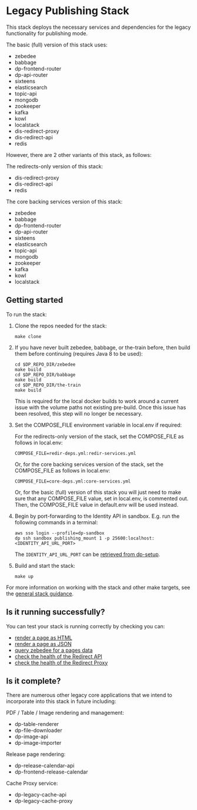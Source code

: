 # Legacy Publishing Stack

This stack deploys the necessary services and dependencies for the legacy functionality for publishing mode.

The basic (full) version of this stack uses:

- zebedee
- babbage
- dp-frontend-router
- dp-api-router
- sixteens
- elasticsearch
- topic-api
- mongodb
- zookeeper
- kafka
- kowl
- localstack
- dis-redirect-proxy
- dis-redirect-api
- redis

However, there are 2 other variants of this stack, as follows:

The redirects-only version of this stack:

- dis-redirect-proxy 
- dis-redirect-api 
- redis

The core backing services version of this stack:

- zebedee
- babbage
- dp-frontend-router
- dp-api-router
- sixteens
- elasticsearch
- topic-api
- mongodb
- zookeeper
- kafka
- kowl
- localstack

## Getting started

To run the stack:

1. Clone the repos needed for the stack:

   ```shell
   make clone
   ```

2. If you have never built zebedee, babbage, or the-train before, then build them before continuing (requires Java 8 to be used):

   ```shell
   cd $DP_REPO_DIR/zebedee
   make build
   cd $DP_REPO_DIR/babbage
   make build
   cd $DP_REPO_DIR/the-train
   make build
   ```

   This is required for the local docker builds to work around a current issue with the volume paths not existing pre-build. Once this issue has been resolved, this step will no longer be necessary.

3. Set the COMPOSE_FILE environment variable in local.env if required:

   For the redirects-only version of the stack, set the COMPOSE_FILE as follows in local.env:

   ```shell
   COMPOSE_FILE=redir-deps.yml:redir-services.yml
   ```

   Or, for the core backing services version of the stack, set the COMPOSE_FILE as follows in local.env:

   ```shell
   COMPOSE_FILE=core-deps.yml:core-services.yml
   ```

   Or, for the basic (full) version of this stack you will just need to make sure that any COMPOSE_FILE value, set in local.env, is commented out. 
   Then, the COMPOSE_FILE value in default.env will be used instead.

4. Begin by port-forwarding to the Identity API in sandbox. E.g. run the following commands in a terminal:

   ```shell
   aws sso login --profile=dp-sandbox
   dp ssh sandbox publishing_mount 1 -p 25600:localhost:<IDENTITY_API_URL_PORT>
   ```

   The `IDENTITY_API_URL_PORT` can be [retrieved from dp-setup](https://github.com/ONSdigital/dp-setup/blob/awsb/PORTS.md).

5. Build and start the stack:

   ```shell
   make up
   ```

For more information on working with the stack and other make targets, see the [general stack guidance](../README.md#general-guidance-for-each-stack).

## Is it running successfully?

You can test your stack is running correctly by checking you can:

- [render a page as HTML](http://localhost:20000/economy)
- [render a page as JSON](http://localhost:20000/economy/data)
- [query zebedee for a pages data](http://localhost:23200/v1/data?uri=/economy)
- [check the health of the Redirect API](http://localhost:29900/health)
- [check the health of the Redirect Proxy](http://localhost:30000/health)

## Is it complete?

There are numerous other legacy core applications that we intend to incorporate into this stack in future including:

PDF / Table / Image rendering and management:

- dp-table-renderer
- dp-file-downloader
- dp-image-api
- dp-image-importer

Release page rendering:

- dp-release-calendar-api
- dp-frontend-release-calendar

Cache Proxy service:

- dp-legacy-cache-api
- dp-legacy-cache-proxy
